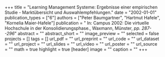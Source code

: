 +++
title = "Learning Management Systeme: Ergebnisse einer empirischen Studie - Marktübersicht und Auswahlempfehlungen."
date = "2002-01-01"
publication_types = ["6"]
authors = ["Peter Baumgartner", "Hartmut Hafele", "Kornelia Maier-Hafele"]
publication = " In: Campus 2002: Die virtuelle Hochschule in der Konsolidierungsphase., Waxmann, Münster, _pp. 287--296_"
abstract = ""
abstract_short = ""
image_preview = ""
selected = false
projects = []
tags = []
url_pdf = ""
url_preprint = ""
url_code = ""
url_dataset = ""
url_project = ""
url_slides = ""
url_video = ""
url_poster = ""
url_source = ""
math = true
highlight = true
[header]
image = ""
caption = ""
+++
